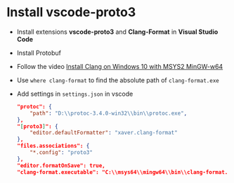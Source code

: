 # Install vscode-proto3

- Install extensions **vscode-proto3** and **Clang-Format** in **Visual Studio Code**

- Install Protobuf

- Follow the video [Install Clang on Windows 10 with MSYS2 MinGW-w64](https://www.youtube.com/watch?v=uyDBoogrHww)

- Use `where clang-format` to find the absolute path of `clang-format.exe`

- Add settings in `settings.json` in vscode

    ```json
    "protoc": {
        "path": "D:\\protoc-3.4.0-win32\\bin\\protoc.exe",
    },
    "[proto3]": {
        "editor.defaultFormatter": "xaver.clang-format"
    },
    "files.associations": {
        "*.config": "proto3"
    },
    "editor.formatOnSave": true,
    "clang-format.executable": "C:\\msys64\\mingw64\\bin\\clang-format.exe"
    ```